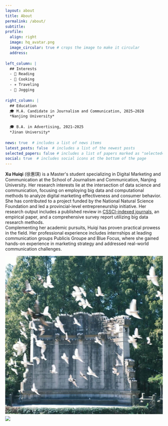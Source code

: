 ```yaml
---
layout: about
title: About
permalink: /about/
subtitle: 
profile:
  align: right
  image: hq_avatar.png
  image_circular: true # crops the image to make it circular
  address: 

left_column: |
  ## Interests
  - 📖 Reading  
  - 🍳 Cooking  
  - ✈️ Traveling  
  - 🚶 Jogging  

right_column: |
  ## Education
  🎓 M.A. Candidate in Journalism and Communication, 2025–2028  
  *Nanjing University*  

  🎓 B.A. in Advertising, 2021–2025  
  *Jinan University*  

news: true  # includes a list of news items
latest_posts: false  # includes a list of the newest posts
selected_papers: false # includes a list of papers marked as "selected={true}"
social: true  # includes social icons at the bottom of the page
---
```



**Xu Huiqi** (徐惠琪) is a Master's student specializing in Digital Marketing and Communication at the School of Journalism and Communication, Nanjing University. Her research interests lie at the intersection of data science and communication, focusing on employing big data and computational methods to analyze digital marketing effectiveness and consumer behavior.  
She has contributed to a project funded by the National Natural Science Foundation and led a provincial-level entrepreneurship initiative. Her research output includes a published review in [CSSCI-indexed journals]("https://journal.psych.ac.cn/xlkxjz/CN/10.3724/SP.J.1042.2024.01680"), an empirical paper, and a comprehensive survey report utilizing big data research methods.  
Complementing her academic pursuits, Huiqi has proven practical prowess in the field. Her professional experience includes internships at leading communication groups Publicis Groupe and Blue Focus, where she gained hands-on experience in marketing strategy and addressed real-world communication challenges.

<img src="/assets/img/yyt.jpg" align = "middle" width = "800px">


<br>

<a href="https://github.com/SocratesClub/SocratesClub.github.io/edit/master/_pages/about.md">
  <img src="https://user-images.githubusercontent.com/543384/192227995-fdb3a693-2f68-4dc4-b9bd-06053066322f.png" width = "800" align="middle" />
</a>

<br>

